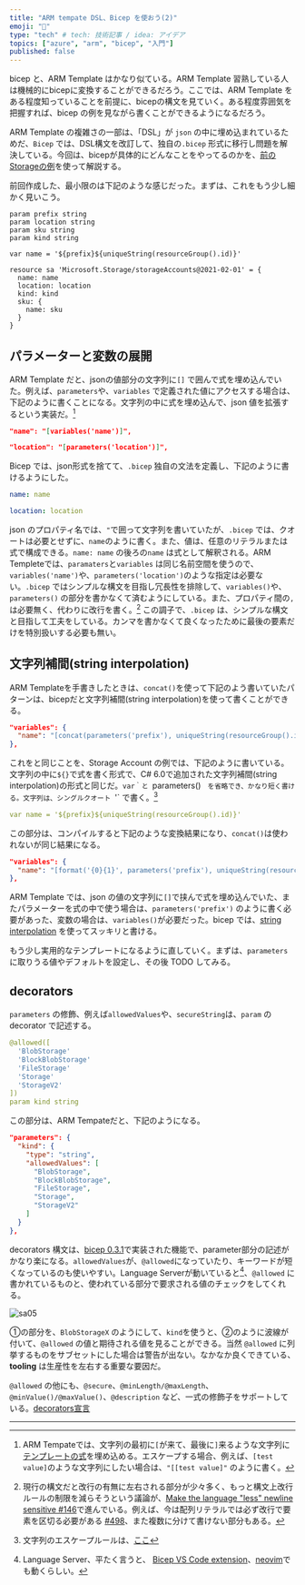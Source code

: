 ```yaml
---
title: "ARM tempate DSL、Bicep を使おう(2)"
emoji: "💪"
type: "tech" # tech: 技術記事 / idea: アイデア
topics: ["azure", "arm", "bicep", "入門"]
published: false
---
```


bicep と、ARM Template はかなり似ている。ARM Template 習熟している人は機械的にbicepに変換することができるだろう。ここでは、ARM Template をある程度知っていることを前提に、bicepの構文を見ていく。ある程度雰囲気を把握すれば、bicep の例を見ながら書くことができるようになるだろう。

ARM Template の複雑さの一部は、「DSL」が `json` の中に埋め込まれているためだ、`Bicep` では、DSL構文を改訂して、独自の`.bicep` 形式に移行し問題を解決している。今回は、bicepが具体的にどんなことをやってるのかを、[前のStorageの例](./articles/bicep-getting-started)を使って解説する。

前回作成した、最小限のは下記のような感じだった。まずは、これをもう少し細かく見いこう。

```yaml:sa.bicep
param prefix string
param location string
param sku string
param kind string

var name = '${prefix}${uniqueString(resourceGroup().id)}'

resource sa 'Microsoft.Storage/storageAccounts@2021-02-01' = {
  name: name
  location: location
  kind: kind
  sku: {
    name: sku
  }
}
```

## パラメーターと変数の展開

ARM Template だと、jsonの値部分の文字列に`[]` で囲んで式を埋め込んでいた。例えば、`parameters`や、`variables` で定義された値にアクセスする場合は、下記のように書くことになる。文字列の中に式を埋め込んで、json 値を拡張するという実装だ。[^1]

```json
"name": "[variables('name')]",
```

```json
"location": "[parameters('location')]",
```

Bicep では、json形式を捨てて、`.bicep` 独自の文法を定義し、下記のように書けるようにした。

```yaml
name: name
```

```yaml
location: location
```

json のプロパティ名では、`"`で囲って文字列を書いていたが、`.bicep` では、クオートは必要とせずに、`name`のように書く。また、値は、任意のリテラルまたは式で構成できる。`name: name` の後ろの`name` は式として解釈される。ARM Templeteでは、`paramaters`と`variables` は同じ名前空間を使うので、`variables('name')`や、`parameters('location')`のような指定は必要ない。`.bicep` ではシンプルな構文を目指し冗長性を排除して、`variables()`や、`parameters()` の部分を書かなくて済むようにしている。また、プロパティ間の`,`は必要無く、代わりに改行を書く。[^2]
この調子で、`.bicep` は、シンプルな構文と目指して工夫をしている。カンマを書かなくて良くなったために最後の要素だけを特別扱いする必要も無い。

## 文字列補間(string interpolation)

ARM Templateを手書きしたときは、`concat()`を使って下記のよう書いていたパターンは、bicepだと文字列補間(string interpolation)を使って書くことができる。

```json
"variables": {
  "name": "[concat(parameters('prefix'), uniqueString(resourceGroup().id))]"
},
```

これをと同じことを、Storage Account の例では、下記のように書いている。文字列の中に`${}`で式を書く形式で、C# 6.0で追加された文字列補間(string interpolation)の形式と同じだ。`var｀と `parameters()`　を省略でき、かなり短く書ける。文字列は、シングルクオート `'` で書く。[^3]

```yaml
var name = '${prefix}${uniqueString(resourceGroup().id)}'
```

この部分は、コンパイルすると下記のような変換結果になり、`concat()`は使われないが同じ結果になる。

```json
"variables": {
  "name": "[format('{0}{1}', parameters('prefix'), uniqueString(resourceGroup().id))]"
},
```

ARM Template では、json の値の文字列に`[]`で挟んで式を埋め込んでいた、またパラメーターを式の中で使う場合は、`parameters('prefix')` のように書く必要があった、変数の場合は、`variables()`が必要だった。bicep では、[string interpolation](https://github.com/Azure/bicep/blob/v0.3.539/docs/spec/bicep.md#strings) を使ってスッキリと書ける。

もう少し実用的なテンプレートになるように直していく。まずは、`parameters` に取りうる値やデフォルトを設定し、その後 TODO してみる。

## decorators

`parameters` の修飾、例えば`allowedValues`や、`secureString`は、`param` の decorator で記述する。

```yaml
@allowed([
  'BlobStorage'
  'BlockBlobStorage'
  'FileStorage'
  'Storage'
  'StorageV2'
])
param kind string
```

この部分は、ARM Tempateだと、下記のようになる。

```json
"parameters": {
  "kind": {
    "type": "string",
    "allowedValues": [
      "BlobStorage",
      "BlockBlobStorage",
      "FileStorage",
      "Storage",
      "StorageV2"
    ]
  }
},
```

decorators 構文は、[bicep 0.3.1](https://github.com/Azure/bicep/releases/tag/v0.3.1)で実装された機能で、parameter部分の記述がかなり楽になる。`allowedValues`が、`@allowed`になっていたり、キーワードが短くなっているのも使いやすい。Language Serverが動いていると[^4]、`@allowed` に書かれているものと、使われている部分で要求される値のチェックをしてくれる。

![sa05](https://storage.googleapis.com/zenn-user-upload/5qjpeavp7k3wi7n1fkzmusy4i3kh)

①の部分を、`BlobStorageX` のようにして、`kind`を使うと、②のように波線が付いて、`@allowed` の値と期待される値を見ることができる。当然 `@allowed` に列挙するものをサブセットにした場合は警告が出ない。なかなか良くできている、**tooling** は生産性を左右する重要な要因だ。

`@allowed` の他にも、`@secure`、`@minLength/@maxLength`、`@minValue()/@maxValue()`、`@description` など、一式の修飾子をサポートしている。[decorators宣言](https://github.com/Azure/bicep/blob/main/docs/spec/parameters.md#declaration-with-decorators)

---
[^1]: ARM Tempateでは、文字列の最初に`[`が来て、最後に`]`来るような文字列に[テンプレートの式](https://docs.microsoft.com/en-us/azure/azure-resource-manager/templates/template-expressions)を埋め込める。エスケープする場合、例えば、`[test value]`のような文字列にしたい場合は、`"[[test value]"` のように書く。
[^2]: 現行の構文だと改行の有無に左右される部分が少々多く、もっと構文上改行ルールの制限を減らそうという議論が、[Make the language "less" newline sensitive #146](https://github.com/Azure/bicep/issues/146)で進んでいる。例えば、今は配列リテラルでは必ず改行で要素を区切る必要がある [#498](https://github.com/Azure/bicep/issues/498)、また複数に分けて書けない部分もある。
[^3]: 文字列のエスケープルールは、[ここ](https://github.com/Azure/bicep/blob/main/docs/spec/bicep.md)
[^4]: Language Server、平たく言うと、 [Bicep VS Code extension](https://github.com/Azure/bicep/blob/main/docs/installing.md#bicep-vs-code-extension)、[neovim](https://github.com/Azure/bicep/issues/1141#issuecomment-749372637)でも動くらしい。